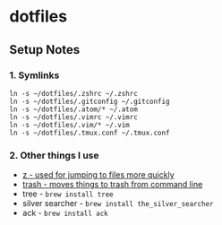 dotfiles
========

## Setup Notes

### 1. Symlinks

```
ln -s ~/dotfiles/.zshrc ~/.zshrc
ln -s ~/dotfiles/.gitconfig ~/.gitconfig
ln -s ~/dotfiles/.atom/* ~/.atom
ln -s ~/dotfiles/.vimrc ~/.vimrc
ln -s ~/dotfiles/.vim/* ~/.vim
ln -s ~/dotfiles/.tmux.conf ~/.tmux.conf
```

### 2. Other things I use

* [z - used for jumping to files more quickly](https://github.com/rupa/z)
* [trash - moves things to trash from command line](http://hasseg.org/trash/)
* tree - `brew install tree`
* silver searcher - `brew install the_silver_searcher`
* ack - `brew install ack`
